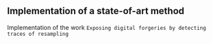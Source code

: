 ## Implementation of a state-of-art method

Implementation of the work
`Exposing digital forgeries by detecting traces of resampling`
